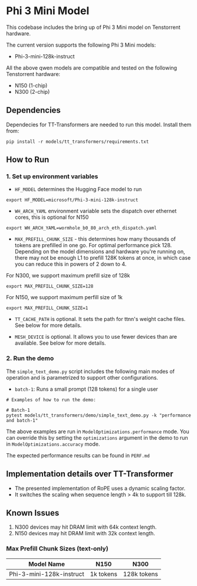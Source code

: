 # Phi 3 Mini Model

This codebase includes the bring up of Phi 3 Mini model on Tenstorrent hardware.

The current version supports the following Phi 3 Mini models:
- Phi-3-mini-128k-instruct

All the above qwen models are compatible and tested on the following Tenstorrent hardware:
- N150 (1-chip)
- N300 (2-chip)

## Dependencies
Dependecies for TT-Transformers are needed to run this model. Install them from:

```
pip install -r models/tt_transformers/requirements.txt
```

## How to Run

### 1. Set up environment variables

- `HF_MODEL` determines the Hugging Face model to run

```
export HF_MODEL=microsoft/Phi-3-mini-128k-instruct
```

- `WH_ARCH_YAML` environment variable sets the dispatch over ethernet cores, this is optional for N150

```
export WH_ARCH_YAML=wormhole_b0_80_arch_eth_dispatch.yaml
```

- `MAX_PREFILL_CHUNK_SIZE` - this determines how many thousands of tokens are prefilled in one go. For optimal performance pick 128. Depending on the model dimensions and hardware you're running on, there may not be enough L1 to prefill 128K tokens at once, in which case you can reduce this in powers of 2 down to 4.

For N300, we support maximum prefill size of 128k
```
export MAX_PREFILL_CHUNK_SIZE=128
```

For N150, we support maximum perfill size of 1k
```
export MAX_PREFILL_CHUNK_SIZE=1
```

- `TT_CACHE_PATH` is optional. It sets the path for ttnn's weight cache files. See below for more details.

- `MESH_DEVICE` is optional. It allows you to use fewer devices than are available. See below for more details.

### 2. Run the demo

The `simple_text_demo.py` script includes the following main modes of operation and is parametrized to support other configurations.

- `batch-1`: Runs a small prompt (128 tokens) for a single user

```
# Examples of how to run the demo:

# Batch-1
pytest models/tt_transformers/demo/simple_text_demo.py -k "performance and batch-1"
```

The above examples are run in `ModelOptimizations.performance` mode. You can override this by setting the `optimizations` argument in the demo to run in `ModelOptimizations.accuracy` mode.

The expected performance results can be found in `PERF.md`

## Implementation details over TT-Transformer

- The presented implementation of RoPE uses a dynamic scaling factor.
- It switches the scaling when sequence length > 4k to support till 128k.

## Known Issues

1. N300 devices may hit DRAM limit with 64k context length.
2. N150 devices may hit DRAM limit with 32k context length.


### Max Prefill Chunk Sizes (text-only)
|         Model Name        |      N150     |      N300     |
|---------------------------|---------------|---------------|
| Phi-3-mini-128k-instruct  |   1k tokens   |  128k tokens  |